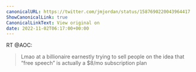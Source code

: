 ```yaml
---
canonicalURL: https://twitter.com/jmjordan/status/1587690220043964417
ShowCanonicalLink: true
CanonicalLinkText: View original on
date: 2022-11-02T06:17:00+00:00
---
```

RT @AOC:
> Lmao at a billionaire earnestly trying to sell people on the idea that “free speech” is actually a $8/mo subscription plan